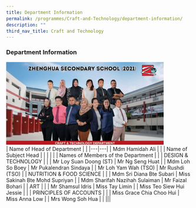 ```yaml
---
title: Department Information
permalink: /programmes/Craft-and-Technology/department-information/
description: ""
third_nav_title: Craft and Technology
---
```

### Department Information

<img src="/images/craft%20and%20technology%20department.jpg" 
     style="width:85%">
<br>
| Name of Head of Department |  |
|---|---|
| Mdm Hamidah Ali |  |
| Name of Subject Head |  |
|  |  |
| Names of Members of the Department |  |
| DESIGN & TECHNOLOGY |  |
| Mr Loy Suan Doong (ST) | Mr Ng Seng Huat |
| Mdm Loh So Boey | Mr Pukalendran Sindaya |
| Mr Loh Yam Wah (TSO) | Mr Rushdi (TSO) |
| NUTRITION & FOOD SCIENCE |  |
| Mdm Sri Diana Bte Subari | Miss Sakinah Bte Mohd Supriyan |
| Mdm Sharifah Nazihah Sulaiman | Mr Faizal Bohari |
| ART |  |
| Mr Shamsul Idris | Miss Tay Limin |
| Miss Teo Siew Hui Jessie |  |
| PRINCIPLES OF ACCOUNTS |  |
| Miss Grace Chia Choo Hui |  Miss Anna Low |
| Mrs Wong Soh Hua |  |
|||